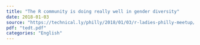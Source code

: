 ```yaml
---
title: "The R community is doing really well in gender diversity"
date: 2018-01-03
source: "https://technical.ly/philly/2018/01/03/r-ladies-philly-meetup/"
pdf: "tedt.pdf"
categories: "English"
---
```

